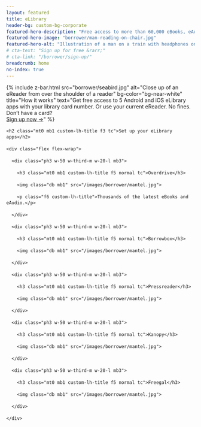 ```yaml
---
layout: featured
title: eLibrary
header-bg: custom-bg-corporate
featured-hero-description: "Free access to more than 60,000 eBooks, eAudio titles, magazines, newspapers, courses and streaming."
featured-hero-image: "borrower/man-reading-on-chair.jpg"
featured-hero-alt: "Illustration of a man on a train with headphones on."
# cta-text: "Sign up for free &rarr;"
# cta-link: "/borrower/sign-up/"
breadcrumb: home
no-index: true
---
```


{%
  include z-bar.html
  src="borrower/seabird.jpg"
  alt="Close up of an eReader from over the shoulder of a reader"
  bg-color="bg-near-white"
  title="How it works"
  text="Get free access to 5 Android and iOS eLibrary apps with your library card number. Or use your current eReader. No fines. Don’t have a card? <br><a href='/borrower/sign-up/' class='b underline custom-corporate'>Sign up now &rarr;</a>"
%}

<div class="ph2 ph3-ns pv3 custom-bg-corporate white">

    <h2 class="mt0 mb1 custom-lh-title f3 tc">Set up your eLibrary apps</h2>

    <div class="flex flex-wrap">

      <div class="ph3 w-50 w-third-m w-20-l mb3">

        <h3 class="mt0 mb1 custom-lh-title f5 normal tc">Overdrive</h3>

        <img class="db mb1" src="/images/borrower/mantel.jpg">

        <p class="f6 custom-lh-title">Thousands of the latest eBooks and eAudio.</p>

      </div>

      <div class="ph3 w-50 w-third-m w-20-l mb3">

        <h3 class="mt0 mb1 custom-lh-title f5 normal tc">Borrowbox</h3>

        <img class="db mb1" src="/images/borrower/mantel.jpg">

      </div>

      <div class="ph3 w-50 w-third-m w-20-l mb3">

        <h3 class="mt0 mb1 custom-lh-title f5 normal tc">Pressreader</h3>

        <img class="db mb1" src="/images/borrower/mantel.jpg">

      </div>

      <div class="ph3 w-50 w-third-m w-20-l mb3">

        <h3 class="mt0 mb1 custom-lh-title f5 normal tc">Kanopy</h3>

        <img class="db mb1" src="/images/borrower/mantel.jpg">

      </div>

      <div class="ph3 w-50 w-third-m w-20-l mb3">

        <h3 class="mt0 mb1 custom-lh-title f5 normal tc">Freegal</h3>

        <img class="db mb1" src="/images/borrower/mantel.jpg">

      </div>

    </div>

</div>

<!-- {%
  include z-bar.html
  layout-reverse="true"
  src="borrower/paterson.jpg"
  alt="Woman curled up with a man with the title Paterson, by Jim Jarmusch"
  bg-color="custom-bg-corporate"
  color="white"
  title="Streaming"
  text="Stream arthouse and indie films, challenging documentaries and hundreds of academic lectures."
%}

{%
  include z-bar.html
  src="borrower/good-food-900.jpg"
  alt="Good Food magazine cover"
  bg-color="bg-near-white"
  title="Newspapers & magazines"
  text="All the dailies, Sundays and a wide range of popular magazines."
%}

<div class="ph2 ph3-ns pv3 custom-bg-corporate white">

  <div class="measure center">

    <h2 class="mt0 mb1 custom-lh-title f3 tc">It’s all free</h2>

    <p>Access to all these online services – and everything else we do – is free when you sign up for a library card.</p>

    <p class="tc b"><a href="/borrower/sign-up/" class="white underline">Sign up for a free library card &rarr;</a></p>

  </div>

</div> -->
